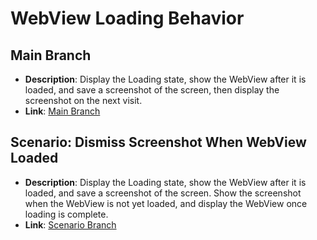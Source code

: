 # WebView Loading Behavior

## Main Branch
- **Description**: Display the Loading state, show the WebView after it is loaded, and save a screenshot of the screen, then display the screenshot on the next visit.
- **Link**: [Main Branch](https://github.com/PatrickLin99/DemoPorject)

## Scenario: Dismiss Screenshot When WebView Loaded
- **Description**: Display the Loading state, show the WebView after it is loaded, and save a screenshot of the screen. Show the screenshot when the WebView is not yet loaded, and display the WebView once loading is complete.
- **Link**: [Scenario Branch](https://github.com/PatrickLin99/DemoPorject/tree/scenario/dissmiss_screenshoot_when_webview_laoded)
